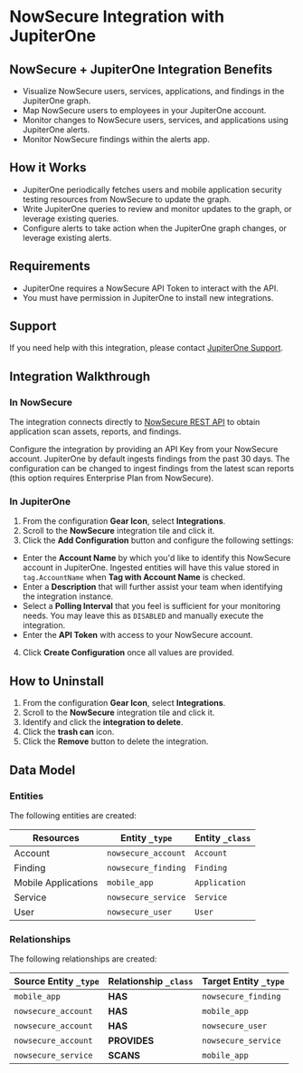# NowSecure Integration with JupiterOne

## NowSecure + JupiterOne Integration Benefits

- Visualize NowSecure users, services, applications, and findings in the
  JupiterOne graph.
- Map NowSecure users to employees in your JupiterOne account.
- Monitor changes to NowSecure users, services, and applications using
  JupiterOne alerts.
- Monitor NowSecure findings within the alerts app.

## How it Works

- JupiterOne periodically fetches users and mobile application security testing
  resources from NowSecure to update the graph.
- Write JupiterOne queries to review and monitor updates to the graph, or
  leverage existing queries.
- Configure alerts to take action when the JupiterOne graph changes, or leverage
  existing alerts.

## Requirements

- JupiterOne requires a NowSecure API Token to interact with the API.
- You must have permission in JupiterOne to install new integrations.

## Support

If you need help with this integration, please contact
[JupiterOne Support](https://support.jupiterone.io).

## Integration Walkthrough

### In NowSecure

The integration connects directly to [NowSecure REST API][1] to obtain
application scan assets, reports, and findings.

Configure the integration by providing an API Key from your NowSecure account.
JupiterOne by default ingests findings from the past 30 days. The configuration
can be changed to ingest findings from the latest scan reports (this option
requires Enterprise Plan from NowSecure).

### In JupiterOne

1. From the configuration **Gear Icon**, select **Integrations**.
2. Scroll to the **NowSecure** integration tile and click it.
3. Click the **Add Configuration** button and configure the following settings:

- Enter the **Account Name** by which you'd like to identify this NowSecure
  account in JupiterOne. Ingested entities will have this value stored in
  `tag.AccountName` when **Tag with Account Name** is checked.
- Enter a **Description** that will further assist your team when identifying
  the integration instance.
- Select a **Polling Interval** that you feel is sufficient for your monitoring
  needs. You may leave this as `DISABLED` and manually execute the integration.
- Enter the **API Token** with access to your NowSecure account.

4. Click **Create Configuration** once all values are provided.

## How to Uninstall

1. From the configuration **Gear Icon**, select **Integrations**.
2. Scroll to the **NowSecure** integration tile and click it.
3. Identify and click the **integration to delete**.
4. Click the **trash can** icon.
5. Click the **Remove** button to delete the integration.

<!-- {J1_DOCUMENTATION_MARKER_START} -->
<!--
********************************************************************************
NOTE: ALL OF THE FOLLOWING DOCUMENTATION IS GENERATED USING THE
"j1-integration document" COMMAND. DO NOT EDIT BY HAND! PLEASE SEE THE DEVELOPER
DOCUMENTATION FOR USAGE INFORMATION:

https://github.com/JupiterOne/sdk/blob/main/docs/integrations/development.md
********************************************************************************
-->

## Data Model

### Entities

The following entities are created:

| Resources           | Entity `_type`      | Entity `_class` |
| ------------------- | ------------------- | --------------- |
| Account             | `nowsecure_account` | `Account`       |
| Finding             | `nowsecure_finding` | `Finding`       |
| Mobile Applications | `mobile_app`        | `Application`   |
| Service             | `nowsecure_service` | `Service`       |
| User                | `nowsecure_user`    | `User`          |

### Relationships

The following relationships are created:

| Source Entity `_type` | Relationship `_class` | Target Entity `_type` |
| --------------------- | --------------------- | --------------------- |
| `mobile_app`          | **HAS**               | `nowsecure_finding`   |
| `nowsecure_account`   | **HAS**               | `mobile_app`          |
| `nowsecure_account`   | **HAS**               | `nowsecure_user`      |
| `nowsecure_account`   | **PROVIDES**          | `nowsecure_service`   |
| `nowsecure_service`   | **SCANS**             | `mobile_app`          |

<!--
********************************************************************************
END OF GENERATED DOCUMENTATION AFTER BELOW MARKER
********************************************************************************
-->
<!-- {J1_DOCUMENTATION_MARKER_END} -->

[1]: https://developer.nowsecure.com/

